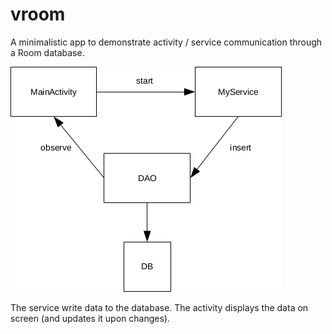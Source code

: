 # vroom
A minimalistic app to demonstrate activity / service communication through a Room database.

![General design](/doc/design.png)

The service write data to the database.
The activity displays the data on screen (and updates it upon changes).
